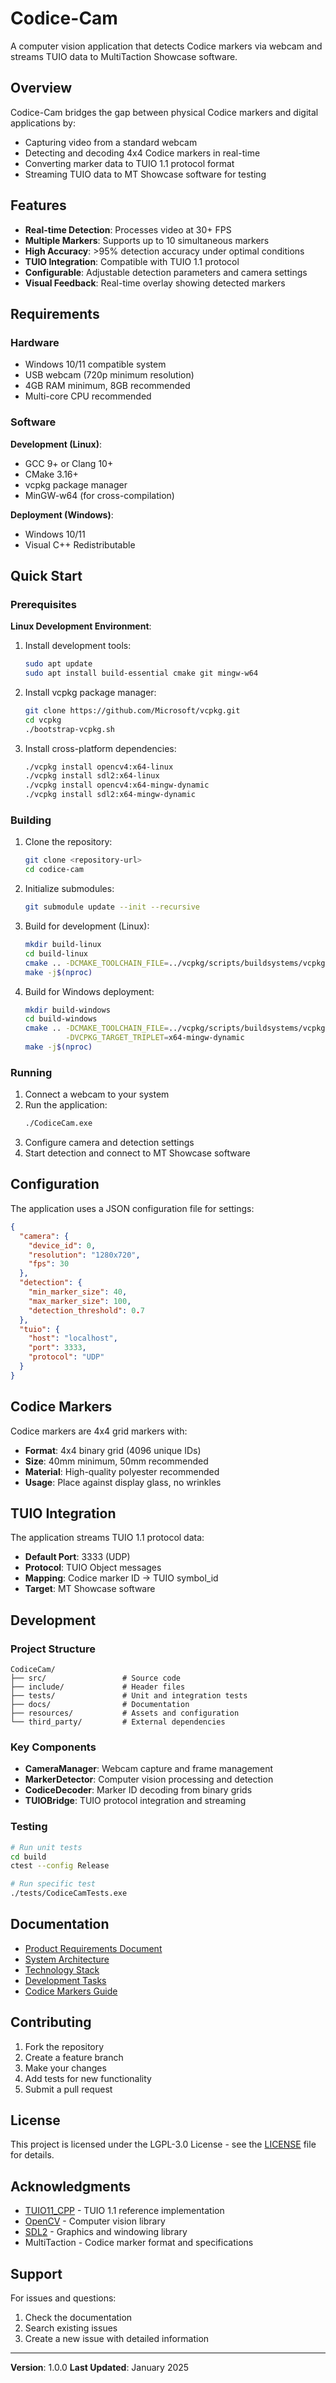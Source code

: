 # Codice-Cam

A computer vision application that detects Codice markers via webcam and streams TUIO data to MultiTaction Showcase software.

## Overview

Codice-Cam bridges the gap between physical Codice markers and digital applications by:
- Capturing video from a standard webcam
- Detecting and decoding 4x4 Codice markers in real-time
- Converting marker data to TUIO 1.1 protocol format
- Streaming TUIO data to MT Showcase software for testing

## Features

- **Real-time Detection**: Processes video at 30+ FPS
- **Multiple Markers**: Supports up to 10 simultaneous markers
- **High Accuracy**: >95% detection accuracy under optimal conditions
- **TUIO Integration**: Compatible with TUIO 1.1 protocol
- **Configurable**: Adjustable detection parameters and camera settings
- **Visual Feedback**: Real-time overlay showing detected markers

## Requirements

### Hardware
- Windows 10/11 compatible system
- USB webcam (720p minimum resolution)
- 4GB RAM minimum, 8GB recommended
- Multi-core CPU recommended

### Software
**Development (Linux)**:
- GCC 9+ or Clang 10+
- CMake 3.16+
- vcpkg package manager
- MinGW-w64 (for cross-compilation)

**Deployment (Windows)**:
- Windows 10/11
- Visual C++ Redistributable

## Quick Start

### Prerequisites
**Linux Development Environment**:
1. Install development tools:
   ```bash
   sudo apt update
   sudo apt install build-essential cmake git mingw-w64
   ```

2. Install vcpkg package manager:
   ```bash
   git clone https://github.com/Microsoft/vcpkg.git
   cd vcpkg
   ./bootstrap-vcpkg.sh
   ```

3. Install cross-platform dependencies:
   ```bash
   ./vcpkg install opencv4:x64-linux
   ./vcpkg install sdl2:x64-linux
   ./vcpkg install opencv4:x64-mingw-dynamic
   ./vcpkg install sdl2:x64-mingw-dynamic
   ```

### Building
1. Clone the repository:
   ```bash
   git clone <repository-url>
   cd codice-cam
   ```

2. Initialize submodules:
   ```bash
   git submodule update --init --recursive
   ```

3. Build for development (Linux):
   ```bash
   mkdir build-linux
   cd build-linux
   cmake .. -DCMAKE_TOOLCHAIN_FILE=../vcpkg/scripts/buildsystems/vcpkg.cmake
   make -j$(nproc)
   ```

4. Build for Windows deployment:
   ```bash
   mkdir build-windows
   cd build-windows
   cmake .. -DCMAKE_TOOLCHAIN_FILE=../vcpkg/scripts/buildsystems/vcpkg.cmake \
            -DVCPKG_TARGET_TRIPLET=x64-mingw-dynamic
   make -j$(nproc)
   ```

### Running
1. Connect a webcam to your system
2. Run the application:
   ```bash
   ./CodiceCam.exe
   ```
3. Configure camera and detection settings
4. Start detection and connect to MT Showcase software

## Configuration

The application uses a JSON configuration file for settings:

```json
{
  "camera": {
    "device_id": 0,
    "resolution": "1280x720",
    "fps": 30
  },
  "detection": {
    "min_marker_size": 40,
    "max_marker_size": 100,
    "detection_threshold": 0.7
  },
  "tuio": {
    "host": "localhost",
    "port": 3333,
    "protocol": "UDP"
  }
}
```

## Codice Markers

Codice markers are 4x4 grid markers with:
- **Format**: 4x4 binary grid (4096 unique IDs)
- **Size**: 40mm minimum, 50mm recommended
- **Material**: High-quality polyester recommended
- **Usage**: Place against display glass, no wrinkles

## TUIO Integration

The application streams TUIO 1.1 protocol data:
- **Default Port**: 3333 (UDP)
- **Protocol**: TUIO Object messages
- **Mapping**: Codice marker ID → TUIO symbol_id
- **Target**: MT Showcase software

## Development

### Project Structure
```
CodiceCam/
├── src/                 # Source code
├── include/             # Header files
├── tests/               # Unit and integration tests
├── docs/                # Documentation
├── resources/           # Assets and configuration
└── third_party/         # External dependencies
```

### Key Components
- **CameraManager**: Webcam capture and frame management
- **MarkerDetector**: Computer vision processing and detection
- **CodiceDecoder**: Marker ID decoding from binary grids
- **TUIOBridge**: TUIO protocol integration and streaming

### Testing
```bash
# Run unit tests
cd build
ctest --config Release

# Run specific test
./tests/CodiceCamTests.exe
```

## Documentation

- [Product Requirements Document](PRD.md)
- [System Architecture](ARCHITECTURE.md)
- [Technology Stack](TECH_STACK.md)
- [Development Tasks](TASKS.md)
- [Codice Markers Guide](Docs/Codice%20Markers.md)

## Contributing

1. Fork the repository
2. Create a feature branch
3. Make your changes
4. Add tests for new functionality
5. Submit a pull request

## License

This project is licensed under the LGPL-3.0 License - see the [LICENSE](LICENSE) file for details.

## Acknowledgments

- [TUIO11_CPP](https://github.com/mkalten/TUIO11_CPP) - TUIO 1.1 reference implementation
- [OpenCV](https://opencv.org/) - Computer vision library
- [SDL2](https://www.libsdl.org/) - Graphics and windowing library
- MultiTaction - Codice marker format and specifications

## Support

For issues and questions:
1. Check the documentation
2. Search existing issues
3. Create a new issue with detailed information

---

**Version**: 1.0.0
**Last Updated**: January 2025
